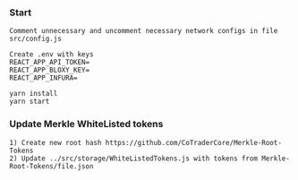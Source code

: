 ### Start
```
Comment unnecessary and uncomment necessary network configs in file src/config.js

Create .env with keys
REACT_APP_API_TOKEN=
REACT_APP_BLOXY_KEY=
REACT_APP_INFURA=

yarn install
yarn start
```

### Update Merkle WhiteListed tokens

```
1) Create new root hash https://github.com/CoTraderCore/Merkle-Root-Tokens
2) Update ../src/storage/WhiteListedTokens.js with tokens from Merkle-Root-Tokens/file.json
```
